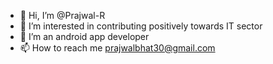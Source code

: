 - 👋 Hi, I’m @Prajwal-R
- 👀 I’m interested in contributing positively towards IT sector
- 🌱 I’m an android app developer
- 📫 How to reach me prajwalbhat30@gmail.com

<!---
Prajwal-R/Prajwal-R is a ✨ special ✨ repository because its `README.md` (this file) appears on your GitHub profile.
You can click the Preview link to take a look at your changes.
--->
